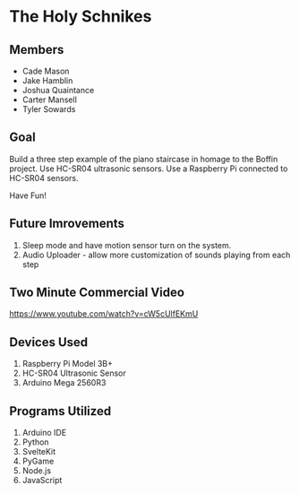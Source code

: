 # The Holy Schnikes

## Members
- Cade Mason
- Jake Hamblin
- Joshua Quaintance
- Carter Mansell
- Tyler Sowards

## Goal

Build a three step example of the piano staircase in homage to the Boffin project. 
Use HC-SR04 ultrasonic sensors. Use a Raspberry Pi connected to HC-SR04 sensors.

Have Fun!

## Future Imrovements
1. Sleep mode and have motion sensor turn on the system.
2. Audio Uploader - allow more customization of sounds playing from each step

## Two Minute Commercial Video

 https://www.youtube.com/watch?v=cW5cUlfEKmU


## Devices Used
1. Raspberry Pi Model 3B+
2. HC-SR04 Ultrasonic Sensor
3. Arduino Mega 2560R3

## Programs Utilized
1. Arduino IDE
2. Python
3. SvelteKit
4. PyGame
5. Node.js
6. JavaScript

